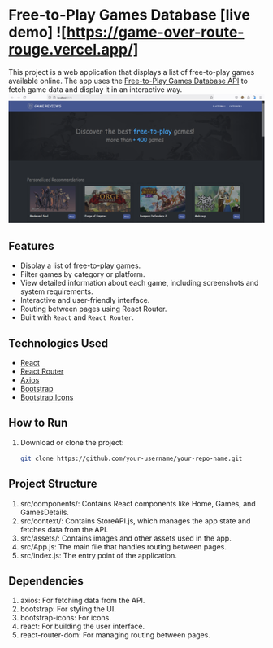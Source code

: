 # Free-to-Play Games Database [live demo] ![https://game-over-route-rouge.vercel.app/]

This project is a web application that displays a list of free-to-play games available online. The app uses the [Free-to-Play Games Database API](https://www.freetogame.com/api-doc) to fetch game data and display it in an interactive way.
![Add Product Preview](./public/preview_1.png)

## Features

- Display a list of free-to-play games.
- Filter games by category or platform.
- View detailed information about each game, including screenshots and system requirements.
- Interactive and user-friendly interface.
- Routing between pages using React Router.
- Built with `React` and `React Router`.

## Technologies Used

- [React](https://reactjs.org/)
- [React Router](https://reactrouter.com/)
- [Axios](https://axios-http.com/)
- [Bootstrap](https://getbootstrap.com/)
- [Bootstrap Icons](https://icons.getbootstrap.com/)

## How to Run

1. Download or clone the project:

   ```bash
   git clone https://github.com/your-username/your-repo-name.git

## Project Structure
1. src/components/: Contains React components like Home, Games, and GamesDetails.
2. src/context/: Contains StoreAPI.js, which manages the app state and fetches data from the API.
3. src/assets/: Contains images and other assets used in the app.
4. src/App.js: The main file that handles routing between pages.
5. src/index.js: The entry point of the application.

## Dependencies
   1. axios: For fetching data from the API.
   2. bootstrap: For styling the UI.
   3. bootstrap-icons: For icons.
   4. react: For building the user interface.
   5. react-router-dom: For managing routing between pages.